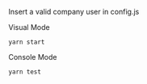 Insert a valid company user in config.js

Visual Mode

```
yarn start
```

Console Mode

```
yarn test
```

